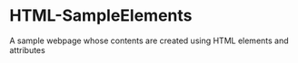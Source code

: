 # HTML-SampleElements
A sample webpage whose contents are created using HTML elements and attributes
